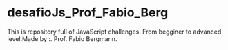 # desafioJs_Prof_Fabio_Berg
This is repository full of JavaScript challenges. From begginer to advanced level.Made by :. Prof. Fabio Bergmann.
